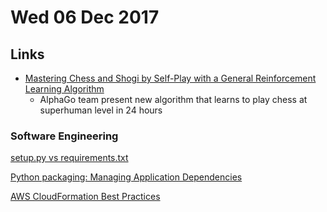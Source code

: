 # Wed 06 Dec 2017

## Links

- [Mastering Chess and Shogi by Self-Play with a General Reinforcement Learning Algorithm](https://arxiv.org/pdf/1712.01815.pdf)
    - AlphaGo team present new algorithm that learns to play chess at superhuman level in 24 hours

### Software Engineering

[setup.py vs requirements.txt](https://caremad.io/posts/2013/07/setup-vs-requirement/)

[Python packaging: Managing Application Dependencies](https://packaging.python.org/tutorials/managing-dependencies/)

[AWS CloudFormation Best Practices](http://docs.aws.amazon.com/AWSCloudFormation/latest/UserGuide/best-practices.html)